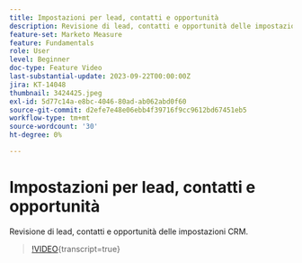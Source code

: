 ```yaml
---
title: Impostazioni per lead, contatti e opportunità
description: Revisione di lead, contatti e opportunità delle impostazioni CRM.
feature-set: Marketo Measure
feature: Fundamentals
role: User
level: Beginner
doc-type: Feature Video
last-substantial-update: 2023-09-22T00:00:00Z
jira: KT-14048
thumbnail: 3424425.jpeg
exl-id: 5d77c14a-e8bc-4046-80ad-ab062abd0f60
source-git-commit: d2efe7e48e06ebb4f39716f9cc9612bd67451eb5
workflow-type: tm+mt
source-wordcount: '30'
ht-degree: 0%

---
```


# Impostazioni per lead, contatti e opportunità

Revisione di lead, contatti e opportunità delle impostazioni CRM.

>[!VIDEO](https://video.tv.adobe.com/v/3424425/?learn=on){transcript=true}
